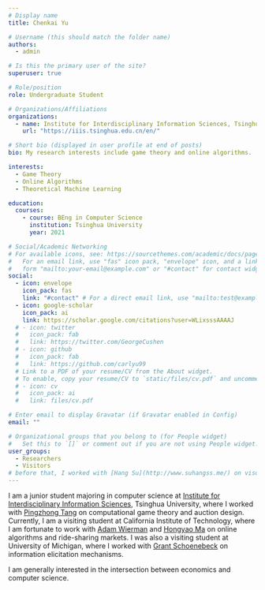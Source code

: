 ```yaml
---
# Display name
title: Chenkai Yu

# Username (this should match the folder name)
authors:
  - admin

# Is this the primary user of the site?
superuser: true

# Role/position
role: Undergraduate Student

# Organizations/Affiliations
organizations:
  - name: Institute for Interdisciplinary Information Sciences, Tsinghua University
    url: "https://iiis.tsinghua.edu.cn/en/"

# Short bio (displayed in user profile at end of posts)
bio: My research interests include game theory and online algorithms.

interests:
  - Game Theory
  - Online Algorithms
  - Theoretical Machine Learning

education:
  courses:
    - course: BEng in Computer Science
      institution: Tsinghua University
      year: 2021

# Social/Academic Networking
# For available icons, see: https://sourcethemes.com/academic/docs/page-builder/#icons
#   For an email link, use "fas" icon pack, "envelope" icon, and a link in the
#   form "mailto:your-email@example.com" or "#contact" for contact widget.
social:
  - icon: envelope
    icon_pack: fas
    link: "#contact" # For a direct email link, use "mailto:test@example.org".
  - icon: google-scholar
    icon_pack: ai
    link: https://scholar.google.com/citations?user=WLixsssAAAAJ
  # - icon: twitter
  #   icon_pack: fab
  #   link: https://twitter.com/GeorgeCushen
  # - icon: github
  #   icon_pack: fab
  #   link: https://github.com/carlyu99
  # Link to a PDF of your resume/CV from the About widget.
  # To enable, copy your resume/CV to `static/files/cv.pdf` and uncomment the lines below.
  # - icon: cv
  #   icon_pack: ai
  #   link: files/cv.pdf

# Enter email to display Gravatar (if Gravatar enabled in Config)
email: ""

# Organizational groups that you belong to (for People widget)
#   Set this to `[]` or comment out if you are not using People widget.
user_groups:
  - Researchers
  - Visitors
# before that, I worked with [Hang Su](http://www.suhangss.me/) on visual reasoning
---
```


I am a junior student majoring in computer science at [Institute for Interdisciplinary Information Sciences](https://iiis.tsinghua.edu.cn/en/), Tsinghua University, where I worked with [Pingzhong Tang](http://people.iiis.tsinghua.edu.cn/~kenshin/) on computational game theory and auction design. Currently, I am a visiting student at California Institute of Technology, where I am fortunate to work with [Adam Wierman](http://users.cms.caltech.edu/~adamw/index.html) and [Hongyao Ma](https://www.hongyaoma.com/) on online algorithms and ride-sharing markets. I was also a visiting student at University of Michigan, where I worked with [Grant Schoenebeck](http://schoeneb.people.si.umich.edu/) on information elicitation mechanisms.

I am generally interested in the intersection between economics and computer science.
